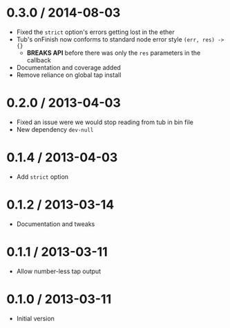 0.3.0 / 2014-08-03
==================
  * Fixed the `strict` option's errors getting lost in the ether
  * Tub's onFinish now conforms to standard node error style `(err, res) -> {}`
    - **BREAKS API** before there was only the `res` parameters in the callback
  * Documentation and coverage added
  * Remove reliance on global tap install

0.2.0 / 2013-04-03
==================
  * Fixed an issue were we would stop reading from tub in bin file
  * New dependency `dev-null`

0.1.4 / 2013-04-03
==================
  * Add `strict` option

0.1.2 / 2013-03-14
==================
  * Documentation and tweaks

0.1.1 / 2013-03-11
==================
  * Allow number-less tap output

0.1.0 / 2013-03-11
==================
  * Initial version
